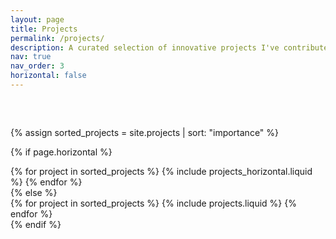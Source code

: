 ```yaml
---
layout: page
title: Projects
permalink: /projects/
description: A curated selection of innovative projects I've contributed to over the years
nav: true
nav_order: 3
horizontal: false
---
```


<!-- Custom CSS for additional spacing -->
<style>
  .projects {
    margin-top: 60px; /* Adjust the value to increase or decrease the spacing */
  }
</style>

<!-- pages/projects.md -->
<div class="projects">
  <!-- Display projects without categories -->
  {% assign sorted_projects = site.projects | sort: "importance" %}

  <!-- Generate cards for each project -->
  {% if page.horizontal %}
    <div class="container">
      <div class="row row-cols-1 row-cols-md-2">
      {% for project in sorted_projects %}
        {% include projects_horizontal.liquid %}
      {% endfor %}
      </div>
    </div>
  {% else %}
    <div class="row row-cols-1 row-cols-md-3">
      {% for project in sorted_projects %}
        {% include projects.liquid %}
      {% endfor %}
    </div>
  {% endif %}
</div>
